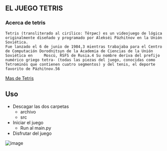 ## EL JUEGO TETRIS

### Acerca de tetris
    Tetris (transliterado al cirílico: Те́трис) es un videojuego de lógica originalmente diseñado y programado por Alekséi Pázhitnov en la Unión Soviética.
    Fue lanzado el 6 de junio de 1984,3​ mientras trabajaba para el Centro de Computación Dorodnitsyn de la Academia de Ciencias de la Unión
    Soviética en     Moscú, RSFS de Rusia.4​ Su nombre deriva del prefijo numérico griego tetra- (todas las piezas del juego, conocidas como 
    Tetrominós que contienen cuatro segmentos) y del tenis, el deporte favorito de Pázhitnov.5​6​
   [Mas de Tetris](https://es.wikipedia.org/wiki/Tetris)
   
   
   
## Uso
 - Descagar las dos carpetas
    - archivo
    - src
  - Iniciar el juego 
    - Run al main.py
  - Disfrutar del juego
  
  
 ![image](https://user-images.githubusercontent.com/47528588/197904629-ddc7594c-053e-4cdd-8f5c-3f0f4635468e.png)



    

